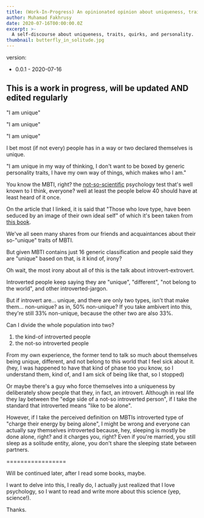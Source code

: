 ```yaml
---
title: (Work-In-Progress) An opinionated opinion about uniqueness, traits, and quirks of a mere mortal
author: Muhamad Fakhrusy
date: 2020-07-16T00:00:00.0Z
excerpt: >-
  A self-discourse about uniqueness, traits, quirks, and personality.
thumbnail: butterfly_in_solitude.jpg
---
```


version:

- 0.0.1 - 2020-07-16

## This is a work in progress, will be updated AND edited regularly

"I am unique"

"I am unique"

"I am unique"

I bet most (if not every) people has in a way or two declared themselves is unique.

"I am unique in my way of thinking, I don't want to be boxed by generic personality traits, I have my own way of things, which makes who I am."

You know the MBTI, right? the [not-so-scientific](https://www.psychologytoday.com/us/blog/give-and-take/201309/goodbye-mbti-the-fad-won-t-die) psychology test that's well known to I think, everyone? well at least the people below 40 should have at least heard of it once.

On the article that I linked, it is said that "Those who love type, have been seduced by an image of their own ideal self" of which it's been taken from [this book](https://www.amazon.com/The-Cult-Personality-Testing-Misunderstand/dp/0743280725/ref=sr_1_1?ie=UTF8&qid=1379425648&sr=8-1&keywords=cult+of+personality+testing).

We've all seen many shares from our friends and acquaintances about their so-"unique" traits of MBTI.

But given MBTI contains just 16 generic classification and people said they are "unique" based on that, is it kind of, irony?

Oh wait, the most irony about all of this is the talk about introvert-extrovert.

Introverted people keep saying they are "unique", "different", "not belong to the world", and other introverted-jargon.

But if introvert are... unique, and there are only two types, isn't that make them... non-unique? as in, 50% non-unique? If you take ambivert into this, they're still 33% non-unique, because the other two are also 33%.

Can I divide the whole population into two?

1. the kind-of introverted people
2. the not-so introverted people

From my own experience, the former tend to talk so much about themselves being unique, different, and not belong to this world that I feel sick about it. (hey, I was happened to have that kind of phase too you know, so I understand them, kind of, and I am sick of being like that, so I stopped)

Or maybe there's a guy who force themselves into a uniqueness by deliberately show people that they, in fact, an introvert. Although in real life they lay between the "edge side of a not-so introverted person", if I take the standard that introverted means "like to be alone".

However, if I take the perceived definition on MBTIs introverted type of "charge their energy by being alone", I might be wrong and everyone can actually say themselves introverted because, hey, sleeping is mostly be done alone, right? and it charges you, right? Even if you're married, you still sleep as a solitude entity, alone, you don't share the sleeping state between partners.

=================

Will be continued later, after I read some books, maybe.

I want to delve into this, I really do, I actually just realized that I love psychology, so I want to read and write more about this science (yep, science!).

Thanks.

